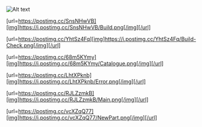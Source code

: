 ![Alt text](https://i.postimg.cc/SnsNHwVB/Build.png "Optional title")



[url=https://postimg.cc/SnsNHwVB][img]https://i.postimg.cc/SnsNHwVB/Build.png[/img][/url]

[url=https://postimg.cc/YhtSz4Fq][img]https://i.postimg.cc/YhtSz4Fq/Build-Check.png[/img][/url]

[url=https://postimg.cc/68m5KYmy][img]https://i.postimg.cc/68m5KYmy/Catalogue.png[/img][/url]

[url=https://postimg.cc/LhtXPknb][img]https://i.postimg.cc/LhtXPknb/Error.png[/img][/url]

[url=https://postimg.cc/RJLZzmkB][img]https://i.postimg.cc/RJLZzmkB/Main.png[/img][/url]

[url=https://postimg.cc/vcXZqQ77][img]https://i.postimg.cc/vcXZqQ77/NewPart.png[/img][/url]


